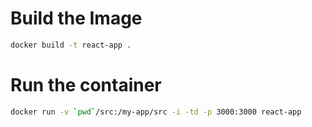 
# Build the Image

```bash
docker build -t react-app .
```

# Run the container

```bash
docker run -v `pwd`/src:/my-app/src -i -td -p 3000:3000 react-app
```

